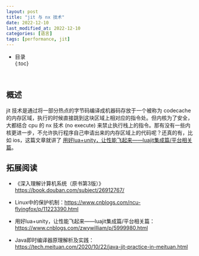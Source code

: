 ```yaml
---
layout: post
title: "jit 与 nx 技术"
date: 2022-12-10
last_modified_at: 2022-12-10
categories: [语言]
tags: [performance, jit]
---
```


* 目录  
{:toc}
<br/>

## 概述

jit 技术是通过将一部分热点的字节码编译成机器码存放于一个被称为 codecache 的内存区域，执行的时候直接跳到这块区域上相对应的指令处。但内核为了安全，大都结合 cpu 的 nx 技术 (no execute) 来禁止执行栈上的指令。那有没有一些内核更进一步，不允许执行程序自己申请出来的内存区域上的代码呢？还真的有，比如 ios，这篇文章就讲了 [用好lua+unity，让性能飞起来——luajit集成篇/平台相关篇](https://www.cnblogs.com/zwywilliam/p/5999980.html)。   


## 拓展阅读

* 《深入理解计算机系统（原书第3版）》<https://book.douban.com/subject/26912767/>

* Linux中的保护机制：<https://www.cnblogs.com/ncu-flyingfox/p/11223390.html>

*  用好lua+unity，让性能飞起来——luajit集成篇/平台相关篇： <https://www.cnblogs.com/zwywilliam/p/5999980.html>

*  Java即时编译器原理解析及实践：<https://tech.meituan.com/2020/10/22/java-jit-practice-in-meituan.html>